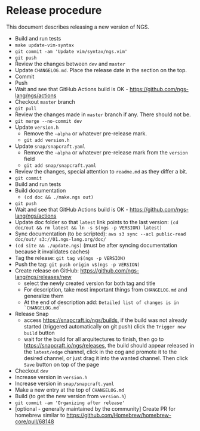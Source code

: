 # Release procedure

This document describes releasing a new version of NGS.

* Build and run tests
* `make update-vim-syntax`
* `git commit -am 'Update vim/syntax/ngs.vim'`
* `git push`
* Review the changes between `dev` and `master`
* Update `CHANGELOG.md`. Place the release date in the section on the top.
* Commit
* Push
* Wait and see that GitHub Actions build is OK - https://github.com/ngs-lang/ngs/actions
* Checkout `master` branch
* `git pull`
* Review the changes made in `master` branch if any. There should not be.
* `git merge --no-commit dev`
* Update `version.h`
	* Remove the `-alpha` or whatever pre-release mark.
	* `git add version.h`
* Update `snap/snapcraft.yaml`
	*  Remove the `-alpha` or whatever pre-release mark from the `version` field
	* `git add snap/snapcraft.yaml`
* Review the changes, special attention to `readme.md` as they differ a bit.
* `git commit`
* Build and run tests
* Build documentation
	* `(cd doc && ./make.ngs out)`
* `git push`
* Wait and see that GitHub Actions build is OK - https://github.com/ngs-lang/ngs/actions
* Update doc folder so that `latest` link points to the last version: `(cd doc/out && rm latest && ln -s $(ngs -p VERSION) latest)`
* Sync documentation (to be scripted): `aws s3 sync --acl public-read doc/out/ s3://01.ngs-lang.org/doc/`
* `(cd site && ./update.ngs)` (must be after syncing documentation because it invalidates caches)
* Tag the release: `git tag v$(ngs -p VERSION)`
* Push the tag: `git push origin v$(ngs -p VERSION)`
* Create release on GitHub: https://github.com/ngs-lang/ngs/releases/new
	* select the newly created version for both tag and title
	* For description, take most important things from `CHANGELOG.md` and generalize them
	* At the end of description add: `` Detailed list of changes is in `CHANGELOG.md` ``
* Release Snap
	* access https://snapcraft.io/ngs/builds, if the build was not already started (triggered automatically on git push) click the `Trigger new build` button
	* wait for the build for all arquitectures to finish, then go to https://snapcraft.io/ngs/releases, the build should appear released in the `latest/edge` channel, click in the cog and promote it to the desired channel, or just drag it into the wanted channel. Then click `Save` button on top of the page
* Checkout `dev`
* Increase version in `version.h`
* Increase version in `snap/snapcraft.yaml`
* Make a new entry at the top of `CHANGELOG.md`
* Build (to get the new version from `version.h`)
* `git commit -am 'Organizing after release'`
* [optional - generally maintained by the community] Create PR for homebrew similar to https://github.com/Homebrew/homebrew-core/pull/68148

